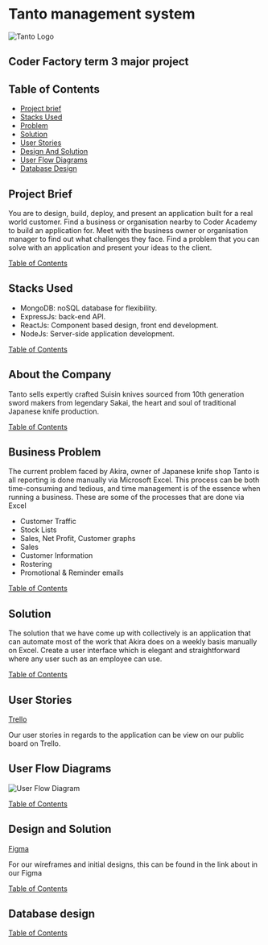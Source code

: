 # Tanto management system

![Tanto Logo](https://image.ibb.co/gHzsDb/logo.png "Logo Title Text")

## Coder Factory term 3 major project

## Table of Contents

* [Project brief](#project-brief)
* [Stacks Used](#stacks-used)
* [Problem](#business-problem)
* [Solution](#solution)
* [User Stories](#user-stories)
* [Design And Solution](#chosen-designs-and-solution)
* [User Flow Diagrams](#user-flow-diagram)
* [Database Design](#database-design)

## Project Brief

You are to design, build, deploy, and present an application built for a real world customer.
Find a business or organisation nearby to Coder Academy to build an application for.
Meet with the business owner or organisation manager to find out what challenges they face. Find a problem that you can solve with an application and present your ideas to the client.

[Table of Contents](#table-of-contents)

## Stacks Used

* MongoDB: noSQL database for flexibility.
* ExpressJs: back-end API.
* ReactJs: Component based design, front end development.
* NodeJs: Server-side application development.

[Table of Contents](#table-of-contents)

## About the Company

Tanto sells expertly crafted Suisin knives sourced from 10th generation sword makers from legendary Sakai, the heart and soul of traditional Japanese knife production.

[Table of Contents](#table-of-contents)

## Business Problem

The current problem faced by Akira, owner of Japanese knife shop Tanto is all reporting is done manually via Microsoft Excel. This process can be both time-consuming and tedious, and time management is of the essence when running a business. These are some of the processes that are done via Excel

* Customer Traffic
* Stock Lists
* Sales, Net Profit, Customer graphs
* Sales
* Customer Information
* Rostering
* Promotional & Reminder emails

[Table of Contents](#table-of-contents)

## Solution

The solution that we have come up with collectively is an application that can automate most of the work that Akira does on a weekly basis manually on Excel. Create a user interface which is elegant and straightforward where any user such as an employee can use.

[Table of Contents](#table-of-contents)

## User Stories

[Trello](https://trello.com/b/uPW701tC/term-3-major-project-tanto-knife-store)

Our user stories in regards to the application can be view on our public board on Trello.

## User Flow Diagrams

![User Flow Diagram](https://image.ibb.co/ghtNeG/Tanto_workflow_diagram.png "User Flow Diagram")

[Table of Contents](#table-of-contents)

## Design and Solution

[Figma](https://www.figma.com/file/dtRqWfQ8bnwpx6a8yMAm6z5V/Term-3-major-project)

For our wireframes and initial designs, this can be found in the link about in our Figma

[Table of Contents](#table-of-contents)

## Database design

[Table of Contents](#table-of-contents)
